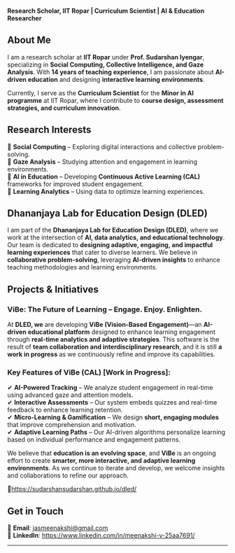 

**Research Scholar, IIT Ropar | Curriculum Scientist | AI & Education Researcher**  

## **About Me**  
I am a research scholar at **IIT Ropar** under **Prof. Sudarshan Iyengar**, specializing in **Social Computing, Collective Intelligence, and Gaze Analysis**. With **14 years of teaching experience**, I am passionate about **AI-driven education** and designing **interactive learning environments**.  

Currently, I serve as the **Curriculum Scientist** for the **Minor in AI programme** at IIT Ropar, where I contribute to **course design, assessment strategies, and curriculum innovation**.  

## **Research Interests**  
🔹 **Social Computing** – Exploring digital interactions and collective problem-solving.  
🔹 **Gaze Analysis** – Studying attention and engagement in learning environments.  
🔹 **AI in Education** – Developing **Continuous Active Learning (CAL)** frameworks for improved student engagement.  
🔹 **Learning Analytics** – Using data to optimize learning experiences.  

## **Dhananjaya Lab for Education Design (DLED)**  
I am part of the **Dhananjaya Lab for Education Design (DLED)**, where we work at the intersection of **AI, data analytics, and educational technology**. Our team is dedicated to **designing adaptive, engaging, and impactful learning experiences** that cater to diverse learners. We believe in **collaborative problem-solving**, leveraging **AI-driven insights** to enhance teaching methodologies and learning environments.  

## **Projects & Initiatives**  
### **ViBe: The Future of Learning – Engage. Enjoy. Enlighten.**  
At **DLED, we** are developing **ViBe (Vision-Based Engagement)**—an **AI-driven educational platform** designed to enhance learning engagement through **real-time analytics and adaptive strategies**. This software is the result of **team collaboration and interdisciplinary research**, and it is still **a work in progress** as we continuously refine and improve its capabilities.  

### **Key Features of ViBe (CAL) [Work in Progress]:**  
✔ **AI-Powered Tracking** – We analyze student engagement in real-time using advanced gaze and attention models.  
✔ **Interactive Assessments** – Our system embeds quizzes and real-time feedback to enhance learning retention.  
✔ **Micro-Learning & Gamification** – We design **short, engaging modules** that improve comprehension and motivation.  
✔ **Adaptive Learning Paths** – Our AI-driven algorithms personalize learning based on individual performance and engagement patterns.  

We believe that **education is an evolving space**, and **ViBe** is an ongoing effort to create **smarter, more interactive, and adaptive learning environments**. As we continue to iterate and develop, we welcome insights and collaborations to refine our approach.  

🔗https://sudarshansudarshan.github.io/dled/

## **Get in Touch**  
📧 **Email**: jasmeenakshi@gmail.com  
🔗 **LinkedIn**: https://www.linkedin.com/in/meenakshi-v-25aa7691/

---
